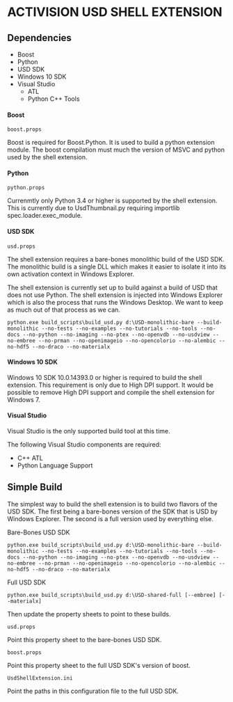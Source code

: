 ACTIVISION USD SHELL EXTENSION
==============================


## Dependencies

* Boost
* Python
* USD SDK
* Windows 10 SDK
* Visual Studio
  * ATL
  * Python C++ Tools

#### Boost

`boost.props`

Boost is required for Boost.Python. It is used to build a python extension module. The boost 
compilation must much the version of MSVC and python used by the shell extension.

#### Python

`python.props`

Currenmtly only Python 3.4 or higher is supported by the shell extension. This is currently due to 
UsdThumbnail.py requiring importlib spec.loader.exec_module.

#### USD SDK

`usd.props`

The shell extension requires a bare-bones monolithic build of the USD SDK. The monolithic build 
is a single DLL which makes it easier to isolate it into its own activation context in Windows Explorer.

The shell extension is currently set up to build against a build of USD that does not use Python. 
The shell extension is injected into Windows Explorer which is also the process that runs 
the Windows Desktop. We want to keep as much out of that process as we can.

```
python.exe build_scripts\build_usd.py d:\USD-monolithic-bare --build-monolithic --no-tests --no-examples --no-tutorials --no-tools --no-docs --no-python --no-imaging --no-ptex --no-openvdb --no-usdview --no-embree --no-prman --no-openimageio --no-opencolorio --no-alembic --no-hdf5 --no-draco --no-materialx
```

#### Windows 10 SDK

Windows 10 SDK 10.0.14393.0 or higher is required to build the shell extension. This requirement is only 
due to High DPI support. It would be possible to remove High DPI support and compile the shell extension 
for Windows 7.

#### Visual Studio

Visual Studio is the only supported build tool at this time. 

The following Visual Studio components are required:

- C++ ATL
- Python Language Support


## Simple Build

The simplest way to build the shell extension is to build two flavors of the USD SDK. The first being a 
bare-bones version of the SDK that is USD by Windows Explorer. The second is a full version used by 
everything else.

Bare-Bones USD SDK

```
python.exe build_scripts\build_usd.py d:\USD-monolithic-bare --build-monolithic --no-tests --no-examples --no-tutorials --no-tools --no-docs --no-python --no-imaging --no-ptex --no-openvdb --no-usdview --no-embree --no-prman --no-openimageio --no-opencolorio --no-alembic --no-hdf5 --no-draco --no-materialx
```

Full USD SDK

```
python.exe build_scripts\build_usd.py d:\USD-shared-full [--embree] [--materialx]
```

Then update the property sheets to point to these builds.

`usd.props`

Point this property sheet to the bare-bones USD SDK.

`boost.props`

Point this property sheet to the full USD SDK's version of boost.

`UsdShellExtension.ini`

Point the paths in this configuration file to the full USD SDK.